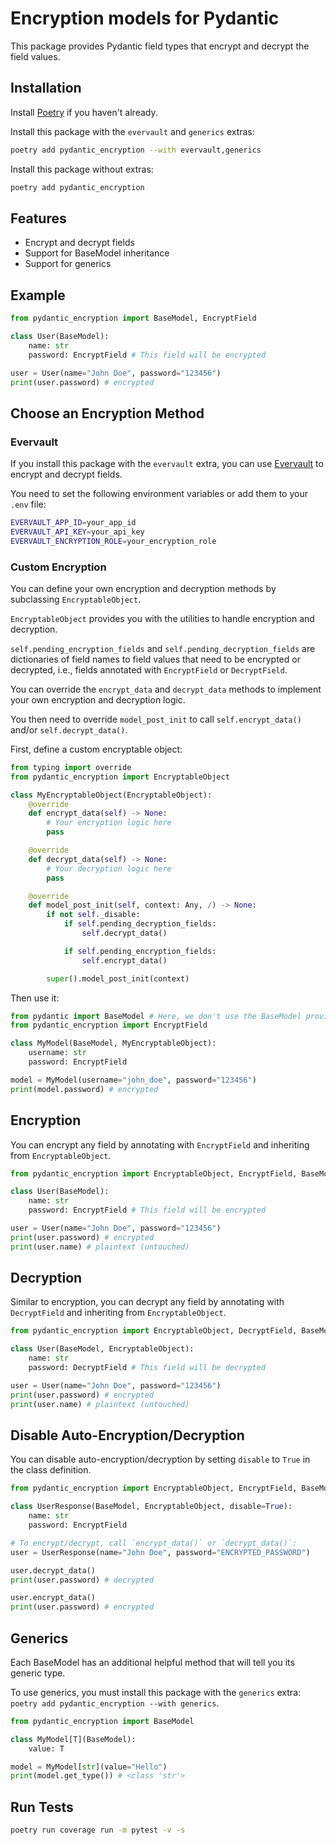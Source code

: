 # Encryption models for Pydantic

This package provides Pydantic field types that encrypt and decrypt the field values.

## Installation

Install [Poetry](https://python-poetry.org/) if you haven't already.

Install this package with the `evervault` and `generics` extras:
```bash
poetry add pydantic_encryption --with evervault,generics
```

Install this package without extras:
```bash
poetry add pydantic_encryption
```

## Features

- Encrypt and decrypt fields
- Support for BaseModel inheritance
- Support for generics

## Example

```py
from pydantic_encryption import BaseModel, EncryptField

class User(BaseModel):
    name: str
    password: EncryptField # This field will be encrypted

user = User(name="John Doe", password="123456")
print(user.password) # encrypted
```



## Choose an Encryption Method

### Evervault

If you install this package with the `evervault` extra, you can use [Evervault](https://evervault.com/) to encrypt and decrypt fields.

You need to set the following environment variables or add them to your `.env` file:

```bash
EVERVAULT_APP_ID=your_app_id
EVERVAULT_API_KEY=your_api_key
EVERVAULT_ENCRYPTION_ROLE=your_encryption_role
```

### Custom Encryption

You can define your own encryption and decryption methods by subclassing `EncryptableObject`.

`EncryptableObject` provides you with the utilities to handle encryption and decryption.

`self.pending_encryption_fields` and `self.pending_decryption_fields` are dictionaries of field names to field values that need to be encrypted or decrypted, i.e., fields annotated with `EncryptField` or `DecryptField`.

You can override the `encrypt_data` and `decrypt_data` methods to implement your own encryption and decryption logic.

You then need to override `model_post_init` to call `self.encrypt_data()` and/or `self.decrypt_data()`.

First, define a custom encryptable object:

```py
from typing import override
from pydantic_encryption import EncryptableObject

class MyEncryptableObject(EncryptableObject):
    @override
    def encrypt_data(self) -> None:
        # Your encryption logic here
        pass

    @override
    def decrypt_data(self) -> None:
        # Your decryption logic here
        pass

    @override
    def model_post_init(self, context: Any, /) -> None:
        if not self._disable:
            if self.pending_decryption_fields:
                self.decrypt_data()

            if self.pending_encryption_fields:
                self.encrypt_data()

        super().model_post_init(context)
```

Then use it:

```py
from pydantic import BaseModel # Here, we don't use the BaseModel provided by the library, but the native one from Pydantic
from pydantic_encryption import EncryptField

class MyModel(BaseModel, MyEncryptableObject):
    username: str
    password: EncryptField

model = MyModel(username="john_doe", password="123456")
print(model.password) # encrypted
```

## Encryption

You can encrypt any field by annotating with `EncryptField` and inheriting from `EncryptableObject`.

```py
from pydantic_encryption import EncryptableObject, EncryptField, BaseModel

class User(BaseModel):
    name: str
    password: EncryptField # This field will be encrypted

user = User(name="John Doe", password="123456")
print(user.password) # encrypted
print(user.name) # plaintext (untouched)
```

## Decryption

Similar to encryption, you can decrypt any field by annotating with `DecryptField` and inheriting from `EncryptableObject`.

```py
from pydantic_encryption import EncryptableObject, DecryptField, BaseModel

class User(BaseModel, EncryptableObject):
    name: str
    password: DecryptField # This field will be decrypted

user = User(name="John Doe", password="123456")
print(user.password) # encrypted
print(user.name) # plaintext (untouched)

```


## Disable Auto-Encryption/Decryption

You can disable auto-encryption/decryption by setting `disable` to `True` in the class definition.

```py
from pydantic_encryption import EncryptableObject, EncryptField, BaseModel

class UserResponse(BaseModel, EncryptableObject, disable=True):
    name: str
    password: EncryptField

# To encrypt/decrypt, call `encrypt_data()` or `decrypt_data()`:
user = UserResponse(name="John Doe", password="ENCRYPTED_PASSWORD")

user.decrypt_data()
print(user.password) # decrypted

user.encrypt_data()
print(user.password) # encrypted
```

## Generics

Each BaseModel has an additional helpful method that will tell you its generic type.

To use generics, you must install this package with the `generics` extra: `poetry add pydantic_encryption --with generics`.

```py
from pydantic_encryption import BaseModel

class MyModel[T](BaseModel):
    value: T

model = MyModel[str](value="Hello")
print(model.get_type()) # <class 'str'>
```

## Run Tests

```bash
poetry run coverage run -m pytest -v -s
```
